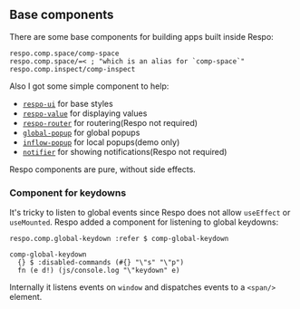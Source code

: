 ## Base components

There are some base components for building apps built inside Respo:

```cirru
respo.comp.space/comp-space
respo.comp.space/=< ; "which is an alias for `comp-space`"
respo.comp.inspect/comp-inspect
```

Also I got some simple component to help:

- [`respo-ui`](http://github.com/Respo/respo-ui) for base styles
- [`respo-value`](https://github.com/Respo/respo-value) for displaying values
- [`respo-router`](https://github.com/Respo/respo-router) for routering(Respo not required)
- [`global-popup`](https://github.com/Respo/global-popup) for global popups
- [`inflow-popup`](https://github.com/Respo/inflow-popup) for local popups(demo only)
- [`notifier`](https://github.com/Respo/notifier) for showing notifications(Respo not required)

Respo components are pure, without side effects.

### Component for keydowns

It's tricky to listen to global events since Respo does not allow `useEffect` or `useMounted`. Respo added a component for listening to global keydowns:

```cirru
respo.comp.global-keydown :refer $ comp-global-keydown

comp-global-keydown
  {} $ :disabled-commands (#{} "\"s" "\"p")
  fn (e d!) (js/console.log "\"keydown" e)
```

Internally it listens events on `window` and dispatches events to a `<span/>` element.
